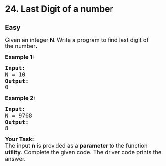 # 24. Last Digit of a number
## Easy
<div class="problem-statement">
                <p></p><p><span style="font-size:18px">Given an integer<strong>&nbsp;N</strong><strong>.&nbsp;</strong>Write a program to find last digit of the&nbsp;number<strong>.</strong></span></p>

<p><span style="font-size:18px"><strong>Example 1:</strong> <strong> </strong></span></p>

<pre><span style="font-size:18px"><strong>Input:</strong>
N = 10
<strong>Output: </strong>
0
</span></pre>

<p><span style="font-size:18px"><strong>Example 2: </strong></span></p>

<pre><span style="font-size:18px"><strong>Input:</strong>
N = 9768
<strong>Output: </strong>
8
</span></pre>

<p><span style="font-size:18px"><strong>Your Task:</strong><br>
The input <strong>n</strong> is&nbsp;provided&nbsp;as a&nbsp;<strong>parameter&nbsp;</strong>to the function <strong>utility</strong>. Complete the given code.&nbsp;The driver code prints the answer.</span></p>
 <p></p>
            </div>